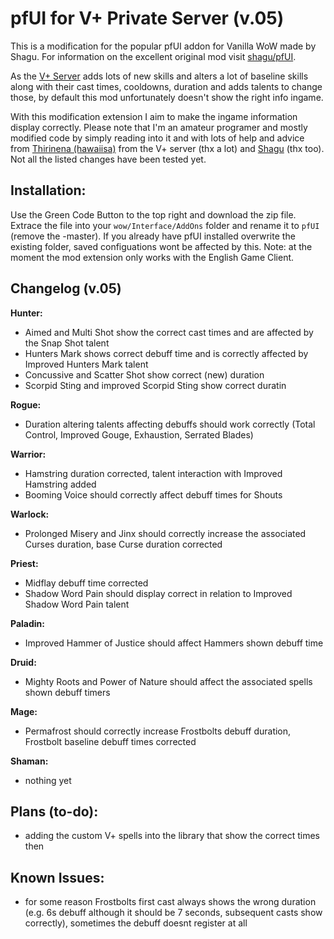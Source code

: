 # pfUI for V+ Private Server (v.05)

This is a modification for the popular pfUI addon for Vanilla WoW made by Shagu. For information on the excellent original mod visit [shagu/pfUI](https://github.com/shagu/pfUI).

As the [V+ Server](https://vanillaplus.org/) adds lots of new skills and alters a lot of baseline skills along with their cast times, cooldowns, duration and adds talents
to change those, by default this mod unfortunately doesn't show the right info ingame.

With this modification extension I aim to make the ingame information display correctly. Please note that I'm an amateur programer and mostly
modified code by simply reading into it and with lots of help and advice from [Thirinena (hawaiisa)](https://github.com/hawaiisa) from the V+ server (thx a lot) and [Shagu](https://github.com/shagu) (thx too).
Not all the listed changes have been tested yet.

## Installation:

Use the Green Code Button to the top right and download the zip file. Extrace the file into your `wow/Interface/AddOns` folder and rename it to `pfUI` (remove the -master). If you already have pfUI installed overwrite the existing folder, saved configuations wont be affected by this.
Note: at the moment the mod extension only works with the English Game Client.

## Changelog (v.05)

**Hunter:**
- Aimed and Multi Shot show the correct cast times and are affected by the Snap Shot talent
- Hunters Mark shows correct debuff time and is correctly affected by Improved Hunters Mark talent
- Concussive and Scatter Shot show correct (new) duration
- Scorpid Sting and improved Scorpid Sting show correct duratin

**Rogue:**
- Duration altering talents affecting debuffs should work correctly (Total Control, Improved Gouge, Exhaustion, Serrated Blades)

**Warrior:**
- Hamstring duration corrected, talent interaction with Improved Hamstring added
- Booming Voice should correctly affect debuff times for Shouts

**Warlock:**
- Prolonged Misery and Jinx should correctly increase the associated Curses duration, base Curse duration corrected

**Priest:**
- Midflay debuff time corrected
- Shadow Word Pain should display correct in relation to Improved Shadow Word Pain talent

**Paladin:**
- Improved Hammer of Justice should affect Hammers shown debuff time

**Druid:**
- Mighty Roots and Power of Nature should affect the associated spells shown debuff timers

**Mage:**
- Permafrost should correctly increase Frostbolts debuff duration, Frostbolt baseline debuff times corrected

**Shaman:**
- nothing yet

## Plans (to-do):
- adding the custom V+ spells into the library that show the correct times then

## Known Issues:
- for some reason Frostbolts first cast always shows the wrong duration (e.g. 6s debuff although it should be 7 seconds, subsequent casts show correctly), sometimes the debuff doesnt register at all
